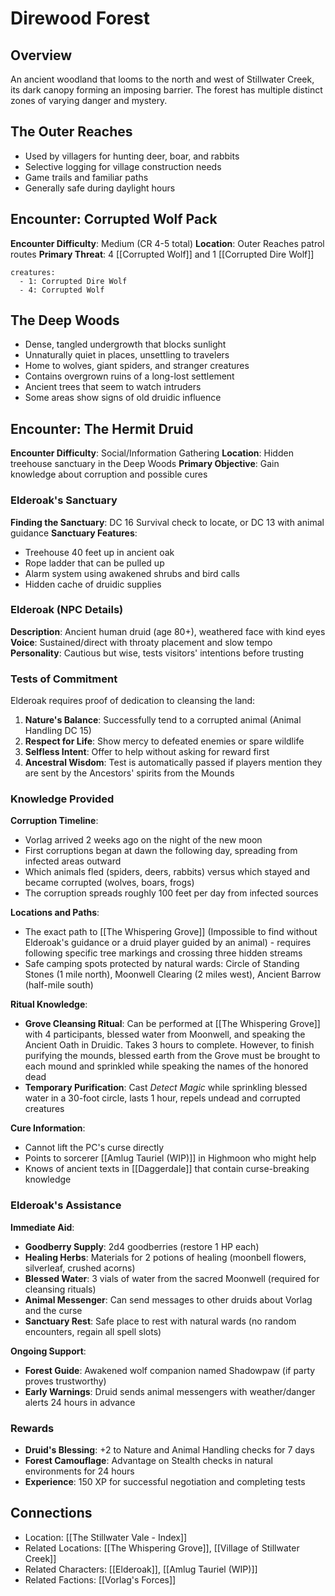 # Direwood Forest

## Overview
An ancient woodland that looms to the north and west of Stillwater Creek, its dark canopy forming an imposing barrier. The forest has multiple distinct zones of varying danger and mystery.

## The Outer Reaches
- Used by villagers for hunting deer, boar, and rabbits
- Selective logging for village construction needs
- Game trails and familiar paths
- Generally safe during daylight hours

## Encounter: Corrupted Wolf Pack
**Encounter Difficulty**: Medium (CR 4-5 total)
**Location**: Outer Reaches patrol routes
**Primary Threat**: 4 [[Corrupted Wolf]] and 1 [[Corrupted Dire Wolf]]
```encounter
creatures:
  - 1: Corrupted Dire Wolf
  - 4: Corrupted Wolf
```

## The Deep Woods
- Dense, tangled undergrowth that blocks sunlight
- Unnaturally quiet in places, unsettling to travelers
- Home to wolves, giant spiders, and stranger creatures
- Contains overgrown ruins of a long-lost settlement
- Ancient trees that seem to watch intruders
- Some areas show signs of old druidic influence

## Encounter: The Hermit Druid
**Encounter Difficulty**: Social/Information Gathering
**Location**: Hidden treehouse sanctuary in the Deep Woods
**Primary Objective**: Gain knowledge about corruption and possible cures

### Elderoak's Sanctuary
**Finding the Sanctuary**: DC 16 Survival check to locate, or DC 13 with animal guidance
**Sanctuary Features**:
- Treehouse 40 feet up in ancient oak
- Rope ladder that can be pulled up
- Alarm system using awakened shrubs and bird calls
- Hidden cache of druidic supplies

### Elderoak (NPC Details)
**Description**: Ancient human druid (age 80+), weathered face with kind eyes
**Voice**: Sustained/direct with throaty placement and slow tempo
**Personality**: Cautious but wise, tests visitors' intentions before trusting

### Tests of Commitment
Elderoak requires proof of dedication to cleansing the land:
1. **Nature's Balance**: Successfully tend to a corrupted animal (Animal Handling DC 15)
2. **Respect for Life**: Show mercy to defeated enemies or spare wildlife
3. **Selfless Intent**: Offer to help without asking for reward first
4. **Ancestral Wisdom**: Test is automatically passed if players mention they are sent by the Ancestors' spirits from the Mounds

### Knowledge Provided
**Corruption Timeline**:
- Vorlag arrived 2 weeks ago on the night of the new moon
- First corruptions began at dawn the following day, spreading from infected areas outward
- Which animals fled (spiders, deers, rabbits) versus which stayed and became corrupted (wolves, boars, frogs)
- The corruption spreads roughly 100 feet per day from infected sources

**Locations and Paths**:
- The exact path to [[The Whispering Grove]] (Impossible to find without Elderoak's guidance or a druid player guided by an animal) - requires following specific tree markings and crossing three hidden streams
- Safe camping spots protected by natural wards: Circle of Standing Stones (1 mile north), Moonwell Clearing (2 miles west), Ancient Barrow (half-mile south)

**Ritual Knowledge**:
- **Grove Cleansing Ritual**: Can be performed at [[The Whispering Grove]] with 4 participants, blessed water from Moonwell, and speaking the Ancient Oath in Druidic. Takes 3 hours to complete. However, to finish purifying the mounds, blessed earth from the Grove must be brought to each mound and sprinkled while speaking the names of the honored dead
- **Temporary Purification**: Cast *Detect Magic* while sprinkling blessed water in a 30-foot circle, lasts 1 hour, repels undead and corrupted creatures

**Cure Information**:
- Cannot lift the PC's curse directly
- Points to sorcerer [[Amlug Tauriel (WIP)]] in Highmoon who might help
- Knows of ancient texts in [[Daggerdale]] that contain curse-breaking knowledge

### Elderoak's Assistance
**Immediate Aid**:
- **Goodberry Supply**: 2d4 goodberries (restore 1 HP each)
- **Healing Herbs**: Materials for 2 potions of healing (moonbell flowers, silverleaf, crushed acorns)
- **Blessed Water**: 3 vials of water from the sacred Moonwell (required for cleansing rituals)
- **Animal Messenger**: Can send messages to other druids about Vorlag and the curse
- **Sanctuary Rest**: Safe place to rest with natural wards (no random encounters, regain all spell slots)

**Ongoing Support**:
- **Forest Guide**: Awakened wolf companion named Shadowpaw (if party proves trustworthy)
- **Early Warnings**: Druid sends animal messengers with weather/danger alerts 24 hours in advance

### Rewards
- **Druid's Blessing**: +2 to Nature and Animal Handling checks for 7 days
- **Forest Camouflage**: Advantage on Stealth checks in natural environments for 24 hours
- **Experience**: 150 XP for successful negotiation and completing tests

## Connections
- Location: [[The Stillwater Vale - Index]]
- Related Locations: [[The Whispering Grove]], [[Village of Stillwater Creek]]
- Related Characters: [[Elderoak]], [[Amlug Tauriel (WIP)]]
- Related Factions: [[Vorlag's Forces]]